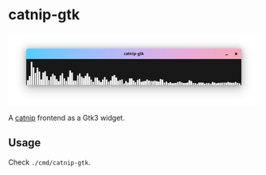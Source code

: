 # catnip-gtk

![screenshot](screenshot.png)

A [catnip][catnip] frontend as a Gtk3 widget.

[catnip]: https://github.com/noriah/catnip

## Usage

Check `./cmd/catnip-gtk`.

